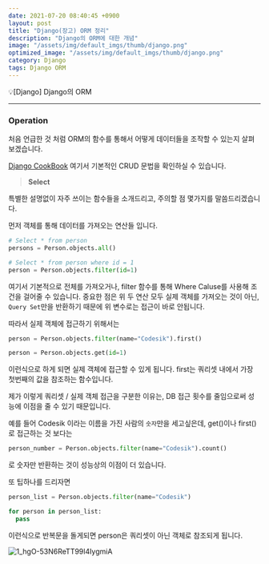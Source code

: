 ```yaml
---
date: 2021-07-20 08:40:45 +0900
layout: post
title: "Django(장고) ORM 정리"
description: "Django의 ORM에 대한 개념"
image: "/assets/img/default_imgs/thumb/django.png"
optimized_image: "/assets/img/default_imgs/thumb/django.png"
category: Django
tags: Django ORM
---
```

<p class="callout"> 💡[Django] Django의 ORM</p>

---

### Operation
처음 언급한 것 처럼 ORM의 함수를 통해서 어떻게 데이터들을 조작할 수 있는지 살펴보겠습니다.

[Django CookBook](https://django-orm-cookbook-ko.readthedocs.io/en/latest/index.html)
여기서 기본적인 CRUD 문법을 확인하실 수 있습니다.

> __Select__

특별한 설명없이 자주 쓰이는 함수들을 소개드리고, 주의할 점 몇가지를 말씀드리겠습니다.

먼저 객체를 통해 데이터를 가져오는 연산들 입니다.
```python
# Select * from person
persons = Person.objects.all()

# Select * from person where id = 1
person = Person.objects.filter(id=1)

```
여기서 기본적으로 전체를 가져오거나, filter 함수를 통해 Where Caluse를 사용해 조건을 걸어줄 수 있습니다.
중요한 점은 위 두 연산 모두 실제 객체를 가져오는 것이 아닌, `Query Set`만을 반환하기 때문에 위 변수로는 접근이 바로 안됩니다.

따라서 실제 객체에 접근하기 위해서는
```python
person = Person.objects.filter(name="Codesik").first()

person = Person.objects.get(id=1)
```
이런식으로 하게 되면 실제 객체에 접근할 수 있게 됩니다. first는 쿼리셋 내에서 가장 첫번째의 값을 참조하는 함수입니다.

제가 이렇게 쿼리셋 / 실제 객체 접근을 구분한 이유는, DB 접근 횟수를 줄임으로써 성능에 이점을 줄 수 있기 때문입니다.

예를 들어 Codesik 이라는 이름을 가진 사람의 `숫자`만을 세고싶은데, get()이나 first()로 접근하는 것 보다는

```python
person_number = Person.objects.filter(name="Codesik").count()
```
로 숫자만 반환하는 것이 성능상의 이점이 더 있습니다.

또 팁하나를 드리자면
```python
person_list = Person.objects.filter(name="Codesik")

for person in person_list:
  pass

```
이런식으로 반복문을 돌게되면 person은 쿼리셋이 아닌 객체로 참조되게 됩니다.


![1_hgO-53N6ReTT99l4IygmiA](https://i.imgur.com/7WZI4mr.png)
